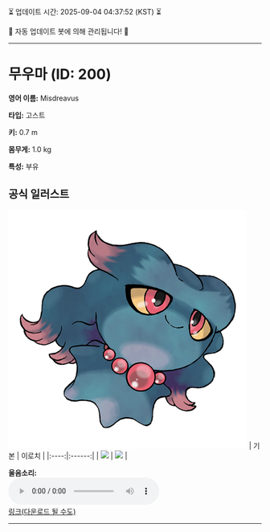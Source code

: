 
⏳ 업데이트 시간: 2025-09-04 04:37:52 (KST) ⏳

🤖 자동 업데이트 봇에 의해 관리됩니다! 🤖

---

# 무우마 (ID: 200)
**영어 이름:** Misdreavus

**타입:** 고스트

**키:** 0.7 m

**몸무게:** 1.0 kg

**특성:** 부유

## 공식 일러스트
![](https://raw.githubusercontent.com/PokeAPI/sprites/master/sprites/pokemon/other/official-artwork/200.png)
| 기본 | 이로치 |
|:----:|:------:|
| <img src="http://play.pokemonshowdown.com/sprites/ani/misdreavus.gif" width="200"> | <img src="http://play.pokemonshowdown.com/sprites/ani-shiny/misdreavus.gif" width="200"> |

**울음소리:**<br><audio controls src="https://raw.githubusercontent.com/PokeAPI/cries/main/cries/pokemon/latest/200.ogg"></audio><br> [링크(다운로드 될 수도)](https://raw.githubusercontent.com/PokeAPI/cries/main/cries/pokemon/latest/200.ogg)


---
